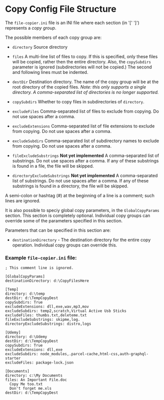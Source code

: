 # Copy Config File Structure

The `file-copier.ini` file is an INI file where each section (in '[' ']') represents a *copy group*.

The possible members of each copy group are:

 - `directory` Source directory

- `files` A multi-line list of files to copy.  If this is specified, only these files will be copied, rather then the entire directory.  Also, the `copySubdirs` parameter is ignored (subdirectories will not be copied.)  The second and following lines must be indented.

- `destDir` Destination directory.  The name of the copy group will be at the root directory of the copied files.  *Note: this only supports a single directory.  A comma-separated list of directories is no longer supported.*

- `copySubdirs` Whether to copy files in subdirectories of `directory`.

- `excludeFiles` Comma-separated list of files to exclude from copying.  Do not use spaces after a comma.

- `excludeExtensions` Comma-separated list of file extensions to exclude from copying.  Do not use spaces after a comma.

- `excludeSubdirs` Comma-separated list of subdirectory names to exclude from copying.  Do not use spaces after a comma.

- `fileExcludeSubstrings` **Not yet implemented** A comma-separated list of substrings.  Do not use spaces after a comma.  If any of these substrings is found in a file, the file will be skipped.

- `directoryExcludeSubstrings` **Not yet implemented** A comma-separated list of substrings.  Do not use spaces after a comma.  If any of these substrings is found in a directory, the file will be skipped.

A semi-colon or hashtag (#) at the beginning of a line is a comment; such lines are ignored.

It is also possible to speciy global copy parameters, in the `GlobalCopyParams` section.  This section is completely optional.  Individual copy groups can override some of the parameters specified in this section.

Parameters that can be specified in this section are:

- `destinationDirectory` - The destination directory for the entire copy operation.  Individual copy groups can override this.

### Example `file-copier.ini` file:

```
; This comment line is ignored.

[GlobalCopyParams]
destinationDirectory: d:\CopyFilesHere

[Temp]
directory: d:\temp
destDir: d:\TempCopyDest
copySubdirs: True
excludeExtensions: dll,exe,wav,mp3,mov
excludeSubdirs: temp2,scratch,Virtual Active Usb Sticks
excludeFiles: thumbs.txt,deleteme.txt
fileExcludeSubstrings: skipme,log.
directoryExcludeSubstrings: distro,logs

[Udemy]
directory: d:\Udemy
destDir: d:\TempCopyDest
copySubdirs: True
excludeExtensions: dll,exe
excludeSubdirs: node_modules,.parcel-cache,html-css,auth-graphql-starter
excludeFiles: package-lock.json

[Documents]
directory: c:\My Documents
files: An Important File.doc
  Copy Me too.txt
  Don't forget me.xls
destDir: d:\TempCopyDest
```